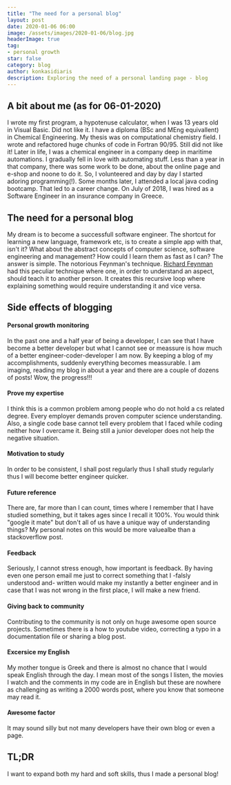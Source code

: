 ```yaml
---
title: "The need for a personal blog"
layout: post
date: 2020-01-06 06:00
image: /assets/images/2020-01-06/blog.jpg
headerImage: true
tag:
- personal growth
star: false
category: blog
author: konkasidiaris
description: Exploring the need of a personal landing page - blog
---
```


## A bit about me (as for 06-01-2020)

I wrote my first program, a hypotenuse calculator, when I was 13 years old in Visual Basic. Did not like it. I have a diploma (BSc and MEng equivallent) in Chemical Engineering. My thesis was on computational chemistry field. I wrote and refactored huge chunks of code in Fortran 90/95. Still did not like it! Later in life, I was a chemical engineer in a company deep in maritime automations. I gradually fell in love with automating stuff. Less than a year in that company, there was some work to be done, about the online page and e-shop and noone to do it. So, I volunteered and day by day I started adoring programming(!).
Some months later, I attended a local java coding bootcamp. That led to a career change. On July of 2018, I was hired as a Software Engineer in an insurance company in Greece.

## The need for a personal blog

My dream is to become a successfull software engineer. The shortcut for learning a new language, framework etc, is to create a simple app with that, isn't it? What about the abstract concepts of computer science, software engineering and management? How could I learn them as fast as I can? The answer is simple. The notorious Feynman's technique. [Richard Feynman](https://en.wikipedia.org/wiki/Richard_Feynman) had this peculiar technique where one, in order to understand an aspect, should teach it to another person. It creates this recursive loop where explaining something would require understanding it and vice versa.

## Side effects of blogging

#### Personal growth monitoring
In the past one and a half year of being a developer, I can see that I have become a better developer but what I cannot see or meassure is how much of a better engineer-coder-developer I am now. By keeping a blog of my accomplishments, suddenly everything becomes meassurable. I am imaging, reading my blog in about a year and there are a couple of dozens of posts! Wow, the progress!!!
#### Prove my expertise
I think this is a common problem among people who do not hold a cs related degree. Every employer demands proven computer science understanding. Also, a single code base cannot tell every problem that I faced while coding neither how I overcame it. Being still a junior developer does not help the negative situation.
#### Motivation to study
In order to be consistent, I shall post regularly thus I shall study regularly thus I will become better engineer quicker.
#### Future reference
There are, far more than I can count, times where I remember that I have studied something, but it takes ages since I recall it 100%. You would think "google it mate" but don't all of us have a unique way of understanding things? My personal notes on this would be more valuealbe than a stackoverflow post.
#### Feedback
Seriously, I cannot stress enough, how important is feedback. By having even one person email me just to correct something that I -falsly understood and- written would make my instantly a better engineer and in case that I was not wrong in the first place, I will make a new friend.
#### Giving back to community
Contributing to the community is not only on huge awesome open source projects. Sometimes there is a how to youtube video, correcting a typo in a documentation file or sharing a blog post.
#### Excersice my English
My mother tongue is Greek and there is almost no chance that I would speak English through the day. I mean most of the songs I listen, the movies I watch and the comments in my code are in English but these are nowhere as challenging as writing a 2000 words post, where you know that someone may read it.
#### Awesome factor
It may sound silly but not many developers have their own blog or even a page.

## TL;DR
I want to expand both my hard and soft skills, thus I made a personal blog!
